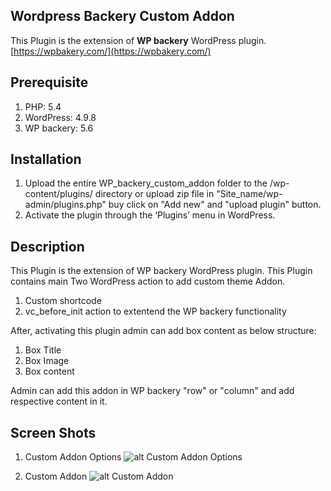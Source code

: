 ## Wordpress Backery Custom Addon

This Plugin is the extension of **WP backery** WordPress plugin.
[https://wpbakery.com/](https://wpbakery.com/)

## Prerequisite

1. PHP: 5.4
2. WordPress: 4.9.8
3. WP backery: 5.6

## Installation

1. Upload the entire WP_backery_custom_addon folder to the /wp-content/plugins/ directory or upload zip file in \"Site_name/wp-admin/plugins.php\" buy click on \"Add new\" and \"upload plugin\" button.
2. Activate the plugin through the ‘Plugins’ menu in WordPress.

## Description

This Plugin is the extension of WP backery WordPress plugin.
This Plugin contains main Two WordPress action to add custom theme Addon.
1. Custom shortcode
2. vc_before_init action to extentend the WP backery functionality

After, activating this plugin admin can add box content as below structure:
1. Box Title
2. Box Image
3. Box content

Admin can add this addon in WP backery \"row\" or \"column\" and add respective content in it.

## Screen Shots
1. Custom Addon Options
![alt Custom Addon Options](https://www.cmarix.com/git/wordpress/custom_addon_options.png)

2. Custom Addon
![alt Custom Addon](https://www.cmarix.com/git/wordpress/custom_addon.png)
